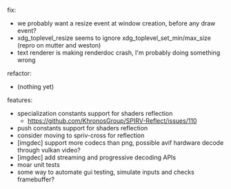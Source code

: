 fix:
  - we probably want a resize event at window creation, before any draw event?
  - xdg_toplevel_resize seems to ignore xdg_toplevel_set_min/max_size (repro on mutter and weston)
  - text renderer is making renderdoc crash, I'm probably doing something wrong

refactor: 
  - (nothing yet)

features:
  - specialization constants support for shaders reflection
    - https://github.com/KhronosGroup/SPIRV-Reflect/issues/110
  - push constants support for shaders reflection
  - consider moving to spriv-cross for reflection
  - [imgdec] support more codecs than png, possible avif hardware decode through vulkan video?
  - [imgdec] add streaming and progressive decoding APIs
  - moar unit tests
  - some way to automate gui testing, simulate inputs and checks framebuffer?
